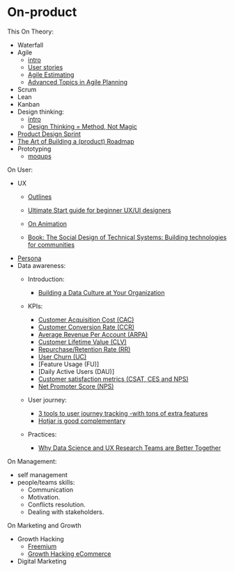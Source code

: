 # On-product
This 
On Theory:
- Waterfall
- Agile
    - [intro]()
    - [User stories](https://www.youtube.com/watch?v=6q5-cVeNjCE&t=11s)
    - [Agile Estimating](https://www.youtube.com/watch?v=37zfyncCpkA)
    - [Advanced Topics in Agile Planning](https://www.youtube.com/watch?v=D2r2KryYAaY)
- Scrum
- Lean
- Kanban
- Design thinking:
    - [intro]()
    - [Design Thinking = Method, Not Magic](https://www.youtube.com/watch?v=vSuK2C89yjA)
- [Product Design Sprint](https://github.com/thoughtbot/design-sprint)
- [The Art of Building a (product) Roadmap](https://www.youtube.com/watch?v=rLXcdzBQslM)
- Prototyping
    - [moqups](https://moqups.com/)

On User:
- UX
    - [Outlines](https://lawsofux.com/)
    - [Ultimate Start guide for beginner UX/UI designers](https://uxdesign.cc/ultimate-start-guide-for-beginner-ux-ui-designer-b848be089589)
    - [On Animation](https://uxplanet.org/animation-that-matters-adding-value-to-your-interface-65496fe4c182)
    
    - [Book: The Social Design of Technical Systems: Building technologies for communities](https://www.interaction-design.org/literature/book/the-social-design-of-technical-systems-building-technologies-for-communities-2nd-edition)
- [Persona](https://optinmonster.com/how-to-create-a-concrete-buyer-persona-with-templates-examples/)
- Data awareness:
    - Introduction:  
      - [Building a Data Culture at Your Organization](https://www.slideshare.net/LucianoPesci1/dawn-of-the-data-age-building-a-data-culture-at-your-organization)
  - KPIs:
    - [Customer Acquisition Cost (CAC)](https://neilpatel.com/blog/customer-acquisition-cost/)
    - [Customer Conversion Rate (CCR)](https://www.bigcommerce.com/blog/easy-way-to-measure-product-conversion-rate/)
    - [Average Revenue Per Account (ARPA)](https://saasmetrics.co/average-revenue-per-account/)
    - [Customer Lifetime Value (CLV)](https://en.wikipedia.org/wiki/Customer_lifetime_value)
    - [Repurchase/Retention Rate (RR)](https://medium.com/@matsutton/repurchase-rate-the-most-overlooked-ecommerce-kpi-337bccde184b)
    - [User Churn (UC)](https://clevertap.com/blog/churn-rate-mobile-app/)
    - [Feature Usage (FU)]
    - [Daily Active Users (DAU)]
    - [Customer satisfaction metrics (CSAT, CES and NPS)](https://www.checkmarket.com/blog/csat-ces-nps-compared/)
    - [Net Promoter Score (NPS)](https://www.forbes.com/sites/shephyken/2016/12/03/how-effective-is-net-promoter-score-nps/#6d8a207823e4)
    
    
  - User journey:
    - [3 tools to user journey tracking -with tons of extra features](http://marketlytics.com/blog/mixpanel-vs-kissmetrics-vs-amplitude)
    - [Hotjar is good complementary](https://www.hotjar.com/)
  - Practices:
    - [Why Data Science and UX Research Teams are Better Together](https://vimeo.com/226958716)


On Management:
- self management 
- people/teams skills:
  - Communication
  - Motivation.
  - Conflicts resolution.
  - Dealing with stakeholders.


On Marketing and Growth 
- Growth Hacking
    - [Freemium](https://blog.hubspot.com/service/freemium)
    - [Growth Hacking eCommerce](https://www.coredna.com/blogs/ecommerce-growth-hacks)
- Digital Marketing

